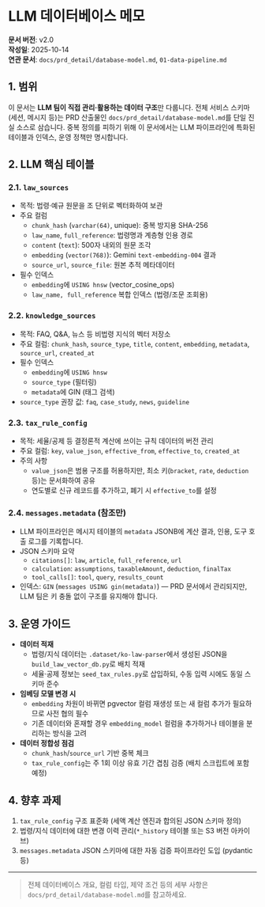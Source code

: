 # LLM 데이터베이스 메모

**문서 버전**: v2.0  
**작성일**: 2025-10-14  
**연관 문서**: `docs/prd_detail/database-model.md`, `01-data-pipeline.md`

## 1. 범위

이 문서는 **LLM 팀이 직접 관리·활용하는 데이터 구조**만 다룹니다. 전체 서비스 스키마(세션, 메시지 등)는 PRD 산출물인 `docs/prd_detail/database-model.md`를 단일 진실 소스로 삼습니다. 중복 정의를 피하기 위해 이 문서에서는 LLM 파이프라인에 특화된 테이블과 인덱스, 운영 정책만 명시합니다.

## 2. LLM 핵심 테이블

### 2.1. `law_sources`
- 목적: 법령·예규 원문을 조 단위로 벡터화하여 보관  
- 주요 컬럼
  - `chunk_hash` (`varchar(64)`, unique): 중복 방지용 SHA-256
  - `law_name`, `full_reference`: 법령명과 계층형 인용 경로
  - `content` (`text`): 500자 내외의 원문 조각
  - `embedding` (`vector(768)`): Gemini `text-embedding-004` 결과
  - `source_url`, `source_file`: 원본 추적 메타데이터
- 필수 인덱스
  - `embedding`에 `USING hnsw` (vector_cosine_ops)
  - `law_name, full_reference` 복합 인덱스 (법령/조문 조회용)

### 2.2. `knowledge_sources`
- 목적: FAQ, Q&A, 뉴스 등 비법령 지식의 벡터 저장소  
- 주요 컬럼: `chunk_hash`, `source_type`, `title`, `content`, `embedding`, `metadata`, `source_url`, `created_at`
- 필수 인덱스
  - `embedding`에 `USING hnsw`
  - `source_type` (필터링)
  - `metadata`에 GIN (태그 검색)
- `source_type` 권장 값: `faq`, `case_study`, `news`, `guideline`

### 2.3. `tax_rule_config`
- 목적: 세율/공제 등 결정론적 계산에 쓰이는 규칙 데이터의 버전 관리  
- 주요 컬럼: `key`, `value_json`, `effective_from`, `effective_to`, `created_at`
- 주의 사항
  - `value_json`은 범용 구조를 허용하지만, 최소 키(`bracket`, `rate`, `deduction` 등)는 문서화하여 공유
  - 연도별로 신규 레코드를 추가하고, 폐기 시 `effective_to`를 설정

### 2.4. `messages.metadata` (참조만)
- LLM 파이프라인은 메시지 테이블의 `metadata` JSONB에 계산 결과, 인용, 도구 호출 로그를 기록합니다.
- JSON 스키마 요약
  - `citations[]`: `law`, `article`, `full_reference`, `url`
  - `calculation`: `assumptions`, `taxableAmount`, `deduction`, `finalTax`
  - `tool_calls[]`: `tool`, `query`, `results_count`
- 인덱스: `GIN` (`messages USING gin(metadata)`) — PRD 문서에서 관리되지만, LLM 팀은 키 충돌 없이 구조를 유지해야 합니다.

## 3. 운영 가이드

- **데이터 적재**
  - 법령/지식 데이터는 `.dataset/ko-law-parser`에서 생성된 JSON을 `build_law_vector_db.py`로 배치 적재
  - 세율·공제 정보는 `seed_tax_rules.py`로 삽입하되, 수동 입력 시에도 동일 스키마 준수
- **임베딩 모델 변경 시**
  - `embedding` 차원이 바뀌면 pgvector 컬럼 재생성 또는 새 컬럼 추가가 필요하므로 사전 협의 필수
  - 기존 데이터와 혼재할 경우 `embedding_model` 컬럼을 추가하거나 테이블을 분리하는 방식을 고려
- **데이터 정합성 점검**
  - `chunk_hash`/`source_url` 기반 중복 체크
  - `tax_rule_config`는 주 1회 이상 유효 기간 겹침 검증 (배치 스크립트에 포함 예정)

## 4. 향후 과제

1. `tax_rule_config` 구조 표준화 (세액 계산 엔진과 합의된 JSON 스키마 정의)
2. 법령/지식 데이터에 대한 변경 이력 관리(`*_history` 테이블 또는 S3 버전 아카이브)
3. `messages.metadata` JSON 스키마에 대한 자동 검증 파이프라인 도입 (pydantic 등)

---

> 전체 데이터베이스 개요, 컬럼 타입, 제약 조건 등의 세부 사항은 `docs/prd_detail/database-model.md`를 참고하세요.
